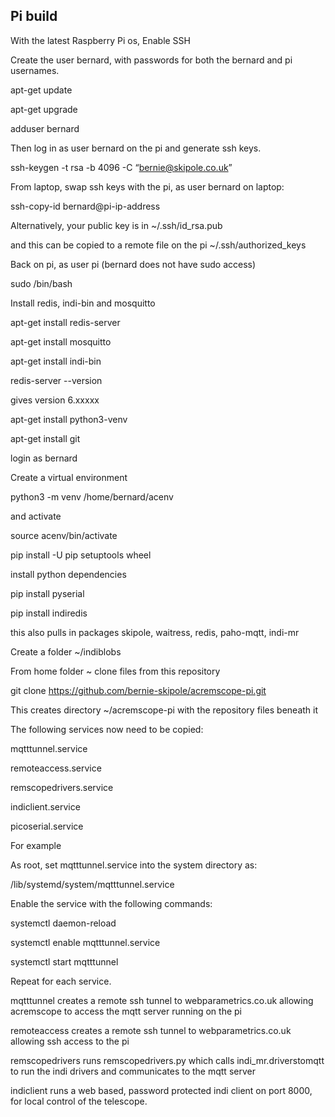 ## Pi build

With the latest Raspberry Pi os, Enable SSH

Create the user bernard, with passwords for both the bernard and pi usernames.

apt-get update

apt-get upgrade

adduser bernard

Then log in as user bernard on the pi and generate ssh keys.

ssh-keygen -t rsa -b 4096 -C “bernie@skipole.co.uk”


From laptop, swap ssh keys with the pi, as user bernard on laptop:

ssh-copy-id bernard@pi-ip-address

Alternatively, your public key is in
~/.ssh/id_rsa.pub

and this can be copied to a remote file on the pi
~/.ssh/authorized_keys

Back on pi, as user pi (bernard does not have sudo access)

sudo /bin/bash

Install redis, indi-bin and mosquitto

apt-get install redis-server

apt-get install mosquitto

apt-get install indi-bin

redis-server --version

gives version 6.xxxxx

apt-get install python3-venv

apt-get install git

login as bernard

Create a virtual environment

python3 -m venv /home/bernard/acenv

and activate

source acenv/bin/activate

pip install -U pip setuptools wheel

install python dependencies

pip install pyserial

pip install indiredis

this also pulls in packages skipole, waitress, redis, paho-mqtt, indi-mr

Create a folder ~/indiblobs

From home folder ~ clone files from this repository

git clone https://github.com/bernie-skipole/acremscope-pi.git

This creates directory ~/acremscope-pi with the repository files beneath it

The following services now need to be copied:

mqtttunnel.service

remoteaccess.service

remscopedrivers.service

indiclient.service

picoserial.service

For example

As root, set mqtttunnel.service into the system directory as:

/lib/systemd/system/mqtttunnel.service

Enable the service with the following commands:

systemctl daemon-reload

systemctl enable mqtttunnel.service

systemctl start mqtttunnel

Repeat for each service.

mqtttunnel creates a remote ssh tunnel to webparametrics.co.uk allowing acremscope to access the mqtt server running on the pi

remoteaccess creates a remote ssh tunnel to webparametrics.co.uk allowing ssh access to the pi

remscopedrivers runs remscopedrivers.py which calls indi_mr.driverstomqtt to run the indi drivers and communicates to the mqtt server

indiclient runs a web based, password protected indi client on port 8000, for local control of the telescope.










